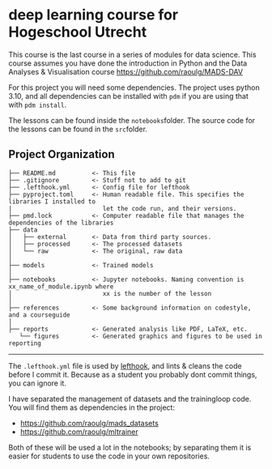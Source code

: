 deep learning course for Hogeschool Utrecht
==============================

This course is the last course in a series of modules for data science.
This course assumes you have done the introduction in Python and the Data Analyses & Visualisation course https://github.com/raoulg/MADS-DAV

For this project you will need some dependencies.
The project uses python 3.10, and all dependencies can be installed with `pdm` if you are using that with `pdm install`.

The lessons can be found inside the `notebooks`folder.
The source code for the lessons can be found in the `src`folder.


Project Organization
------------

    ├── README.md          <- This file
    ├── .gitignore         <- Stuff not to add to git
    ├── .lefthook.yml      <- Config file for lefthook
    ├── pyproject.toml     <- Human readable file. This specifies the libraries I installed to
    |                         let the code run, and their versions.
    ├── pmd.lock           <- Computer readable file that manages the dependencies of the libraries
    ├── data
    │   ├── external       <- Data from third party sources.
    │   ├── processed      <- The processed datasets
    │   └── raw            <- The original, raw data
    │
    ├── models             <- Trained models
    │
    ├── notebooks          <- Jupyter notebooks. Naming convention is xx_name_of_module.ipynb where
    │                         xx is the number of the lesson
    │
    ├── references         <- Some background information on codestyle, and a courseguide
    │
    ├── reports            <- Generated analysis like PDF, LaTeX, etc.
       └── figures         <- Generated graphics and figures to be used in reporting

--------

The `.lefthook.yml` file is used by [lefthook](https://github.com/evilmartians/lefthook), and lints & cleans the code before I commit it. Because as a student you probably dont commit things, you can ignore it.

I have separated the management of datasets and the trainingloop code. You will find them as dependencies in the project:
- https://github.com/raoulg/mads_datasets
- https://github.com/raoulg/mltrainer

Both of these will be used a lot in the notebooks; by separating them it is easier for students to use the code in your own repositories.

